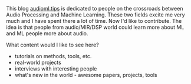 <!--
.. title: AudioML.tips blog
.. slug: audioml-blog
.. date: 2016-01-10 00:00:05 UTC+01:00
.. tags:
.. category:
.. link:
.. description:
.. type: text
-->

This blog [audioml.tips](http://audioml.tips) is dedicated to people on the crossroads between Audio Processing and Machine Learning. These two fields excite me very much and I have spent there a lot of time. Now I'd like to contribute. The idea is that people from audio/MIR/DSP world could learn more about ML and ML people more about audio.

What content would I like to see here?

- tutorials on methods, tools, etc.
- real-world projects
- interviews with interesting people
- what's new in the world - awesome papers, projects, tools
